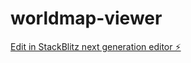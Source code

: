 # worldmap-viewer

[Edit in StackBlitz next generation editor ⚡️](https://stackblitz.com/~/github.com/amithcabraal/worldmap-viewer)